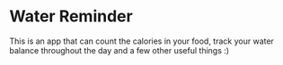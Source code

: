 # Water Reminder
This is an app that can count the calories in your food, track your water balance throughout the day and a few other useful things :)
